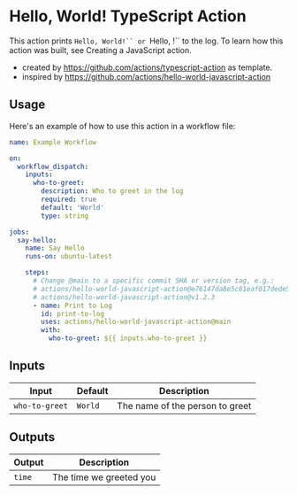 # Hello, World! TypeScript Action

This action prints `Hello, World!`` or `Hello, <who-to-greet>!`` to the log. To learn how this action was built, see Creating a JavaScript action.

- created by https://github.com/actions/typescript-action as template.
- inspired by https://github.com/actions/hello-world-javascript-action

## Usage

Here's an example of how to use this action in a workflow file:

```yml
name: Example Workflow

on:
  workflow_dispatch:
    inputs:
      who-to-greet:
        description: Who to greet in the log
        required: true
        default: 'World'
        type: string

jobs:
  say-hello:
    name: Say Hello
    runs-on: ubuntu-latest

    steps:
      # Change @main to a specific commit SHA or version tag, e.g.:
      # actions/hello-world-javascript-action@e76147da8e5c81eaf017dede5645551d4b94427b
      # actions/hello-world-javascript-action@v1.2.3
      - name: Print to Log
        id: print-to-log
        uses: actions/hello-world-javascript-action@main
        with:
          who-to-greet: ${{ inputs.who-to-greet }}
```

## Inputs

| Input | Default | Description |
| --- | --- | --- |
| `who-to-greet` | `World` | The name of the person to greet |

## Outputs

| Output | Description |
| --- | --- |
| `time` | The time we greeted you |
